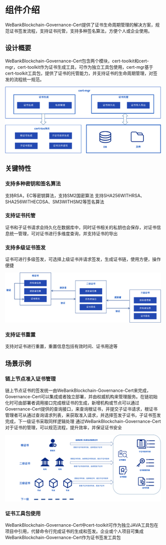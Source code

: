 # 组件介绍

WeBankBlockchain-Governance-Cert提供了证书生命周期管理的解决方案，规范证书签发流程，支持证书托管，支持多种签名算法，方便个人或企业使用。


## 设计概要
WeBankBlockchain-Governance-Cert包含两个模块，cert-toolkit和cert-mgr，cert-toolkit作为证书生成工具，可作为独立工具包使用，cert-mgr基于cert-toolkit工具包，提供了证书的托管能力，并支持证书的生命周期管理，对签发的流程统一规范。

![](img/cert_framework.png)



## 关键特性

### 支持多种密钥和签名算法
支持RSA，EC等密钥算法，支持SM2国密算法
支持SHA256WITHRSA、SHA256WITHECDSA、SM3WITHSM2等签名算法

### 支持证书托管
证书和子证书请求会持久化在数据库中，同时证书相关的私钥也会保存，对证书信息统一管理，可对证书进行多维度查询，并支持证书的导出


### 支持多级证书签发
证书可进行多级签发，可选择上级证书并请求签发，生成证书链，使用方便，操作便捷

![](img/cert_chain.png)

### 支持证书重置
支持对证书进行重置，重置信息包括有效时间、证书用途等


## 场景示例

### 链上节点准入证书管理

链上节点证书的签发统一由WeBankBlockchain-Governance-Cert来完成，Governance-Cert可以集成或者独立部署，并由权威机构来管理服务。在链初始化时可由部署者调用接口完成根证书的生成，新增机构或节点可以通过Governance-Cert提供的查询接口，来查询根证书，并提交子证书请求，根证书管理者可从通过查询请求列表，来获取准入请求，并选择签发子证书，子证书签发完成，下一级证书采取同样逻辑处理
通过WeBankBlockchain-Governance-Cert对于证书的管理，可以规范流程，提升效率，并保证证书安全

![](img/cert_use.png)

### 证书工具包使用

WeBankBlockchain-Governance-Cert中cert-toolkit可作为独立JAVA工具包在项目中引用，代替命令行完成证书的生成和签发。企业或个人项目可集成WeBankBlockchain-Governance-Cert作为证书签发工具包

